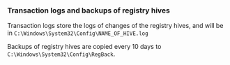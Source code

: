 
### Transaction logs and backups of registry hives
Transaction logs store the logs of changes of the registry hives, and will be in `C:\Windows\System32\Config\NAME_OF_HIVE.log` 

Backups of registry hives are copied every 10 days to `C:\Windows\System32\Config\RegBack`.

